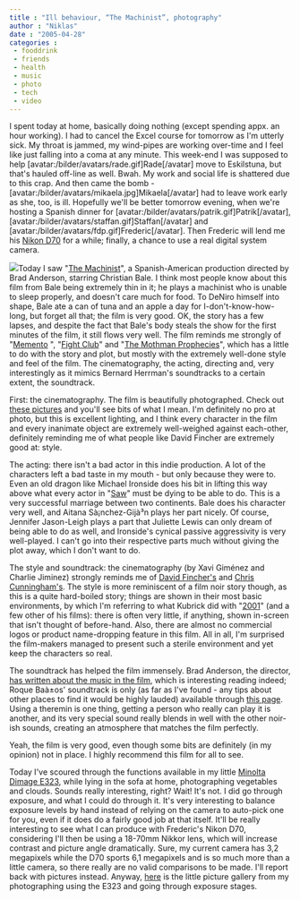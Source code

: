```yaml
---
title : "Ill behaviour, “The Machinist”, photography"
author : "Niklas"
date : "2005-04-28"
categories : 
 - fooddrink
 - friends
 - health
 - music
 - photo
 - tech
 - video
---
```


I spent today at home, basically doing nothing (except spending appx. an hour working). I had to cancel the Excel course for tomorrow as I'm utterly sick. My throat is jammed, my wind-pipes are working over-time and I feel like just falling into a coma at any minute. This week-end I was supposed to help \[avatar:/bilder/avatars/rade.gif\]Rade\[/avatar\] move to Eskilstuna, but that's hauled off-line as well. Bwah. My work and social life is shattered due to this crap. And then came the bomb - \[avatar:/bilder/avatars/mikaela.jpg\]Mikaela\[/avatar\] had to leave work early as she, too, is ill. Hopefully we'll be better tomorrow evening, when we're hosting a Spanish dinner for \[avatar:/bilder/avatars/patrik.gif\]Patrik\[/avatar\], \[avatar:/bilder/avatars/staffan.gif\]Staffan\[/avatar\] and \[avatar:/bilder/avatars/fdp.gif\]Frederic\[/avatar\]. Then Frederic will lend me his [Nikon D70](http://www.dpreview.com/reviews/specs/Nikon/nikon_d70.asp) for a while; finally, a chance to use a real digital system camera.

[![](https://niklasblog.com/wp-content/2005-04-28-elmaquinistathum.jpg)](https://niklasblog.com/wp-content/2005-04-28-elmaquinista.jpg)Today I saw "[The Machinist](http://www.imdb.com/title/tt0361862)", a Spanish-American production directed by Brad Anderson, starring Christian Bale. I think most people know about this film from Bale being extremely thin in it; he plays a machinist who is unable to sleep properly, and doesn't care much for food. To DeNiro himself into shape, Bale ate a can of tuna and an apple a day for I-don't-know-how-long, but forget all that; the film is very good. OK, the story has a few lapses, and despite the fact that Bale's body steals the show for the first minutes of the film, it still flows very well. The film reminds me strongly of "[Memento](http://www.imdb.com/title/tt0209144) ", "[Fight Club](http://www.imdb.com/title/tt0137523)" and "[The Mothman Prophecies](http://www.imdb.com/title/tt0265349)", which has a little to do with the story and plot, but mostly with the extremely well-done style and feel of the film. The cinematography, the acting, directing and, very interestingly as it mimics Bernard Herrman's soundtracks to a certain extent, the soundtrack.

First: the cinematography. The film is beautifully photographed. Check out [these pictures](https://niklasblog.com/bilder/2005-04-28-machinist) and you'll see bits of what I mean. I'm definitely no pro at photo, but this is excellent lighting, and I think every character in the film and every inanimate object are extremely well-weighed against each-other, definitely reminding me of what people like David Fincher are extremely good at: style.

The acting: there isn't a bad actor in this indie production. A lot of the characters left a bad taste in my mouth - but only because they were to. Even an old dragon like Michael Ironside does his bit in lifting this way above what every actor in "[Saw](http://www.imdb.com/title/tt0387564)" must be dying to be able to do. This is a very successful marriage between two continents. Bale does his character very well, and Aitana Sà¡nchez-Gijà³n plays her part nicely. Of course, Jennifer Jason-Leigh plays a part that Juliette Lewis can only dream of being able to do as well, and Ironside's cynical passive aggressivity is very well-played. I can't go into their respective parts much without giving the plot away, which I don't want to do.

The style and soundtrack: the cinematography (by Xavi Giménez and Charlie Jiminez) strongly reminds me of [David Fincher's](http://www.imdb.com/name/nm0000399) and [Chris Cunningham's](http://www.director-file.com/cunningham). The style is more reminiscent of a film noir story though, as this is a quite hard-boiled story; things are shown in their most basic environments, by which I'm referring to what Kubrick did with "[2001](http://www.imdb.com/title/tt0062622)" (and a few other of his films): there is often very little, if anything, shown in-screen that isn't thought of before-hand. Also, there are almost no commercial logos or product name-dropping feature in this film. All in all, I'm surprised the film-makers managed to present such a sterile environment and yet keep the characters so real.

The soundtrack has helped the film immensely. Brad Anderson, the director, [has written about the music in the film](http://www.movienet.com/machinist.html), which is interesting reading indeed; Roque Baà±os' soundtrack is only (as far as I've found - any tips about other places to find it would be highly lauded) available through [this page](http://www.filmaxmusic.com/music.php?url=album/disco43.htm). Using a theremin is one thing, getting a person who really can play it is another, and its very special sound really blends in well with the other noir-ish sounds, creating an atmosphere that matches the film perfectly.

Yeah, the film is very good, even though some bits are definitely (in my opinion) not in place. I highly recommend this film for all to see.

Today I've scoured through the functions available in my little [Minolta Dimage E323](http://www.steves-digicams.com/2003_reviews/e323.html), while lying in the sofa at home, photographing vegetables and clouds. Sounds really interesting, right? Wait! It's not. I did go through exposure, and what I could do through it. It's very interesting to balance exposure levels by hand instead of relying on the camera to auto-pick one for you, even if it does do a fairly good job at that itself. It'll be really interesting to see what I can produce with Frederic's Nikon D70, considering I'll then be using a 18-70mm Nikkor lens, which will increase contrast and picture angle dramatically. Sure, my current camera has 3,2 megapixels while the D70 sports 6,1 megapixels and is so much more than a little camera, so there really are no valid comparisons to be made. I'll report back with pictures instead. Anyway, [here](https://niklasblog.com/bilder/2005-04-28-foodnphoto) is the little picture gallery from my photographing using the E323 and going through exposure stages.
